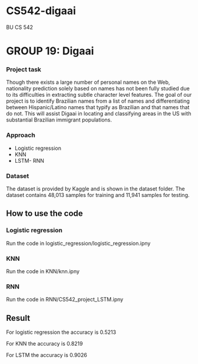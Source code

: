 # CS542-digaai
BU CS 542
# GROUP 19: Digaai
### Project task
Though there exists a large number of personal names on the Web, nationality prediction solely based on names has not been fully studied due to its difficulties in extracting subtle character level features. The goal of our project is to identify Brazilian names from a list of names and differentiating between Hispanic/Latino names that typify as Brazilian and that names that do not. This will assist Digaai in locating and classifying areas in the US with substantial Brazilian immigrant populations.

### Approach
 - Logistic regression
 - KNN
 - LSTM- RNN

### Dataset
The dataset is provided by Kaggle and is shown in the dataset folder. The dataset contains 48,013 samples for training and 11,941 samples for testing.

## How to use the code
### Logistic regression
Run the code in logistic_regression/logistic_regression.ipny
### KNN
Run the code in KNN/knn.ipny
### RNN
Run the code in RNN/CS542_project_LSTM.ipny

## Result
For logistic regression the accuracy is 0.5213

For KNN the accuracy is 0.8219

For LSTM the accuracy is 0.9026
